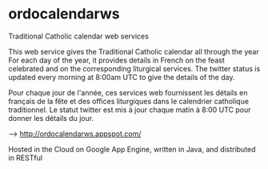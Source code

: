 ordocalendarws
==============

Traditional Catholic calendar web services

This web service gives the Traditional Catholic calendar all through the year
For each day of the year, it provides details in French on the feast celebrated and on the corresponding liturgical services. The twitter status is updated every morning at 8:00am UTC to give the details of the day.

Pour chaque jour de l'année, ces services web fournissent les détails en français de la fête et des offices liturgiques dans le calendrier catholique traditionnel. Le statut twitter est mis à jour chaque matin à 8:00 UTC pour donner les détails du jour.

--> http://ordocalendarws.appspot.com/

Hosted in the Cloud on Google App Engine, written in Java, and distributed in RESTful
